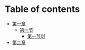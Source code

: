 # Table of contents

* [第一章](README.md)
  * [第一节](di-yi-zhang/di-yi-jie/README.md)
    * [第一节01](di-yi-zhang/di-yi-jie/di-yi-jie-01.md)
* [第二章](di-er-zhang.md)
